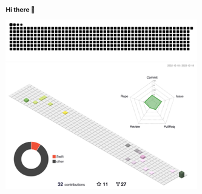 ### Hi there 👋

![snake](https://raw.githubusercontent.com/firstmetcs/firstmetcs/output/github-contribution-grid-snake.svg)
![Contributions in 3D](https://raw.githubusercontent.com/firstmetcs/firstmetcs/output/profile-3d-contrib/profile-south-season-animate.svg)


<!--
**firstmetcs/firstmetcs** is a ✨ _special_ ✨ repository because its `README.md` (this file) appears on your GitHub profile.

Here are some ideas to get you started:

- 🔭 I’m currently working on ...
- 🌱 I’m currently learning ...
- 👯 I’m looking to collaborate on ...
- 🤔 I’m looking for help with ...
- 💬 Ask me about ...
- 📫 How to reach me: ...
- 😄 Pronouns: ...
- ⚡ Fun fact: ...
-->
